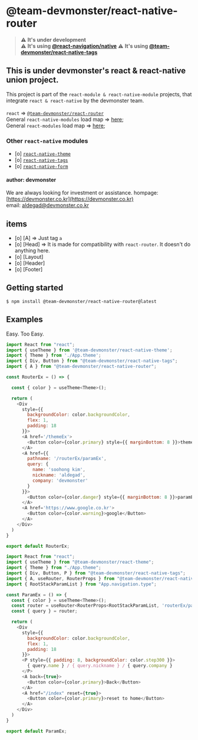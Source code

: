 # @team-devmonster/react-native-router

> :warning: **It's under development**<br>
> :warning: **It's using [@react-navigation/native](https://reactnavigation.org/)**
> :warning: **It's using [@team-devmonster/react-native-tags](https://www.npmjs.com/package/@team-devmonster/react-native-tags)**

## This is under devmonster's react & react-native union project.

This project is part of the `react-module & react-native-module` projects, that integrate `react & react-native` by the devmonster team.<br><br>
`react` => [`@team-devmonster/react-router`](https://www.npmjs.com/package/@team-devmonster/react-router)<br>
General `react-native-modules` load map => [here](https://github.com/team-devmonster/react-native-modules);<br>
General `react-modules` load map => [here](https://github.com/team-devmonster/react-modules);

### Other `react-native` modules

- [o] [`react-native-theme`](https://www.npmjs.com/package/@team-devmonster/react-native-theme)
- [o] [`react-native-tags`](https://www.npmjs.com/package/@team-devmonster/react-native-tags)
- [o] [`react-native-form`](https://www.npmjs.com/package/@team-devmonster/react-native-form)

#### author: devmonster

We are always looking for investment or assistance.
hompage: [https://devmonster.co.kr](https://devmonster.co.kr)<br>
email: [aldegad@devmonster.co.kr](mailto:aldegad@devmonster.co.kr)



## items

- [o] [A] => Just tag `a`
- [o] [Head] => It is made for compatibility with `react-router`. It doesn't do anything here.
- [o] [Layout]
- [o] [Header]
- [o] [Footer]


## Getting started

`$ npm install @team-devmonster/react-native-router@latest`


## Examples

Easy. Too Easy.

```javascript
import React from "react";
import { useTheme } from '@team-devmonster/react-native-theme';
import { Theme } from './App.theme';
import { Div, Button } from "@team-devmonster/react-native-tags";
import { A } from "@team-devmonster/react-native-router";

const RouterEx = () => {

  const { color } = useTheme<Theme>();

  return (
    <Div
      style={{
        backgroundColor: color.backgroundColor,
        flex: 1,
        padding: 18
      }}>
      <A href='/themeEx'>
        <Button color={color.primary} style={{ marginBottom: 8 }}>themeEx</Button>
      </A>
      <A href={{
        pathname: '/routerEx/paramEx',
        query: {
          name: 'soohong kim',
          nickname: 'aldegad',
          company: 'devmonster'
        }
      }}>
        <Button color={color.danger} style={{ marginBottom: 8 }}>paramEx</Button>
      </A>
      <A href='https://www.google.co.kr'>
        <Button color={color.warning}>google</Button>
      </A>
    </Div>
  )
}

export default RouterEx;
```

```javascript
import React from "react";
import { useTheme } from "@team-devmonster/react-theme";
import { Theme } from "./App.theme";
import { Div, Button, P } from "@team-devmonster/react-native-tags";
import { A, useRouter, RouterProps } from "@team-devmonster/react-native-router";
import { RootStackParamList } from "App.navigation.type";

const ParamEx = () => {
  const { color } = useTheme<Theme>();
  const router = useRouter<RouterProps<RootStackParamList, 'routerEx/paramEx'>>();
  const { query } = router;

  return (
    <Div
      style={{
        backgroundColor: color.backgroundColor,
        flex: 1,
        padding: 18
      }}>
      <P style={{ padding: 8, backgroundColor: color.step300 }}>
        { query.name } / { query.nickname } / { query.company }
      </P>
      <A back={true}>
        <Button color={color.primary}>Back</Button>
      </A>
      <A href="/index" reset={true}>
        <Button color={color.primary}>reset to home</Button>
      </A>
    </Div>
  )
}

export default ParamEx;
```